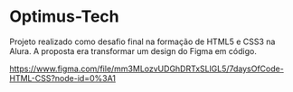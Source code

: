 # Optimus-Tech
Projeto realizado como desafio final na formação de HTML5 e CSS3 na Alura. A proposta era transformar um design do Figma em código.

https://www.figma.com/file/mm3MLozvUDGhDRTxSLlGL5/7daysOfCode-HTML-CSS?node-id=0%3A1

